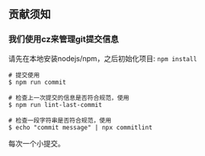 ## 贡献须知
### 我们使用cz来管理git提交信息
请先在本地安装nodejs/npm，之后初始化项目: `npm install`
```shell
# 提交使用
$ npm run commit

# 检查上一次提交的信息是否符合规范，使用
$ npm run lint-last-commit

# 检查一段字符串是否符合规范，使用
$ echo "commit message" | npx commitlint
```
每次一个小提交。

